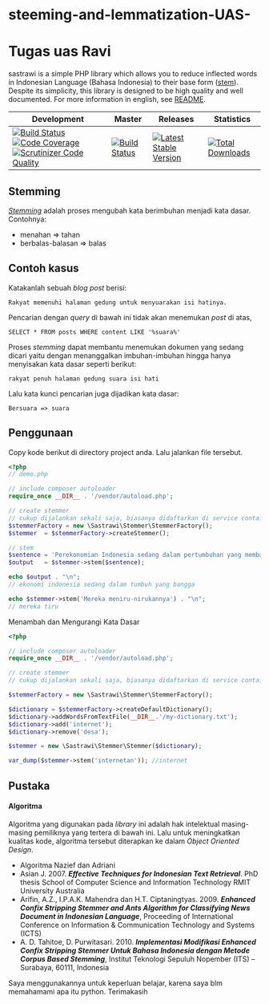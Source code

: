 # steeming-and-lemmatization-UAS-
Tugas uas
Ravi
=========

sastrawi is a simple PHP library which allows you to reduce inflected words in Indonesian Language (Bahasa Indonesia) to their base form ([stem](http://en.wikipedia.org/wiki/Stemming)).
Despite its simplicity, this library is  designed to be high quality and well documented.
For more information in english, see [README](https://github.com/andylib/sastrawi/blob/master/README.en.md).


| Development | Master | Releases | Statistics |
| ----------- | ------ | -------- | ---------- |
| [![Build Status](https://travis-ci.org/sastrawi/sastrawi.svg?branch=development)](https://travis-ci.org/sastrawi/sastrawi) [![Code Coverage](https://scrutinizer-ci.com/g/sastrawi/sastrawi/badges/coverage.png?s=942cb014be9bbbf41e62c15389663f4253f5efac)](https://scrutinizer-ci.com/g/sastrawi/sastrawi/) [![Scrutinizer Code Quality](https://scrutinizer-ci.com/g/sastrawi/sastrawi/badges/quality-score.png?s=152027ad0516653ff4eb5b05bff7266aeb600bfd)](https://scrutinizer-ci.com/g/sastrawi/sastrawi/) | [![Build Status](https://travis-ci.org/sastrawi/sastrawi.svg?branch=master)](https://travis-ci.org/sastrawi/sastrawi) | [![Latest Stable Version](https://poser.pugx.org/sastrawi/sastrawi/v/stable.png)](https://packagist.org/packages/sastrawi/sastrawi) | [![Total Downloads](https://poser.pugx.org/sastrawi/sastrawi/downloads.png)](https://packagist.org/packages/sastrawi/sastrawi) |


Stemming
---------

[_Stemming_](http://en.wikipedia.org/wiki/Stemming) adalah proses mengubah kata berimbuhan menjadi kata dasar. Contohnya:

- menahan => tahan
- berbalas-balasan => balas


Contoh kasus
-------------

Katakanlah sebuah _blog post_ berisi:

    Rakyat memenuhi halaman gedung untuk menyuarakan isi hatinya.

Pencarian dengan _query_ di bawah ini tidak akan menemukan _post_ di atas,

```slq  
SELECT * FROM posts WHERE content LIKE '%suara%'
```

Proses _stemming_ dapat membantu menemukan dokumen yang sedang dicari yaitu dengan menanggalkan imbuhan-imbuhan hingga hanya menyisakan kata dasar seperti berikut:

    rakyat penuh halaman gedung suara isi hati

Lalu kata kunci pencarian juga dijadikan kata dasar:

    Bersuara => suara












Penggunaan
-----------

Copy kode berikut di directory project anda. Lalu jalankan file tersebut.

```php
<?php
// demo.php

// include composer autoloader
require_once __DIR__ . '/vendor/autoload.php';

// create stemmer
// cukup dijalankan sekali saja, biasanya didaftarkan di service container
$stemmerFactory = new \Sastrawi\Stemmer\StemmerFactory();
$stemmer  = $stemmerFactory->createStemmer();

// stem
$sentence = 'Perekonomian Indonesia sedang dalam pertumbuhan yang membanggakan';
$output   = $stemmer->stem($sentence);

echo $output . "\n";
// ekonomi indonesia sedang dalam tumbuh yang bangga

echo $stemmer->stem('Mereka meniru-nirukannya') . "\n";
// mereka tiru
```

Menambah dan Mengurangi Kata Dasar

```php
<?php

// include composer autoloader
require_once __DIR__ . '/vendor/autoload.php';

// create stemmer
// cukup dijalankan sekali saja, biasanya didaftarkan di service container

$stemmerFactory = new \Sastrawi\Stemmer\StemmerFactory();

$dictionary = $stemmerFactory->createDefaultDictionary();
$dictionary->addWordsFromTextFile(__DIR__.'/my-dictionary.txt');
$dictionary->add('internet');
$dictionary->remove('desa');

$stemmer = new \Sastrawi\Stemmer\Stemmer($dictionary);

var_dump($stemmer->stem('internetan')); //internet
```


Pustaka
--------

#### Algoritma ####

Algoritma yang digunakan pada _library_ ini adalah hak intelektual masing-masing pemiliknya yang tertera di bawah ini.
Lalu untuk meningkatkan kualitas kode, algoritma tersebut diterapkan ke dalam _Object Oriented Design_.

- Algoritma Nazief dan Adriani
- Asian J. 2007. ___Effective Techniques for Indonesian Text Retrieval___. PhD thesis School of Computer Science and Information Technology RMIT University Australia
- Arifin, A.Z., I.P.A.K. Mahendra dan H.T. Ciptaningtyas. 2009. ___Enhanced Confix Stripping Stemmer and Ants Algorithm for Classifying News Document in Indonesian Language___, Proceeding of International Conference on Information & Communication Technology and Systems (ICTS)
- A. D. Tahitoe, D. Purwitasari. 2010. ___Implementasi Modifikasi Enhanced Confix Stripping Stemmer Untuk Bahasa Indonesia dengan Metode Corpus Based Stemming___, Institut Teknologi Sepuluh Nopember (ITS) – Surabaya, 60111, Indonesia

Saya menggunakannya untuk keperluan belajar, karena saya blm memahamami apa itu python. Terimakasih
